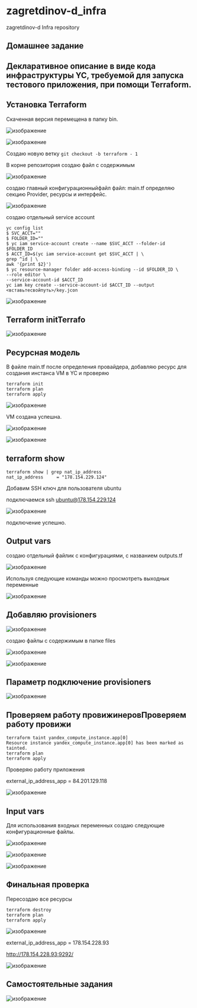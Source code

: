 # zagretdinov-d_infra
zagretdinov-d Infra repository

## Домашнее задание

## Декларативное описание в виде кода инфраструктуры YC, требуемой для запуска тестового приложения, при помощи Terraform.


## Установка Terraform
Скаченная версия перемещена в папку bin.

![изображение](https://user-images.githubusercontent.com/85208391/124372688-03bbed80-dcae-11eb-9fe1-06f1e705c1ee.png)

![изображение](https://user-images.githubusercontent.com/85208391/124372699-16cebd80-dcae-11eb-8edc-2e645151a89f.png)

Создаю новую ветку ``` git checkout -b terraform - 1 ```

В корне репозитория создаю файл с содержимым

![изображение](https://user-images.githubusercontent.com/85208391/124372768-b12f0100-dcae-11eb-8006-9c79e71351af.png)

создаю главный конфигурационныйфайл файл: main.tf
определяю  секцию  Provider, ресурсы и интерфейс.

![изображение](https://user-images.githubusercontent.com/85208391/124373323-3caa9100-dcb3-11eb-8954-cf0879ad35ce.png)


создаю отдельный service account

```
yc config list
$ SVC_ACCT=""
$ FOLDER_ID=""
$ yc iam service-account create --name $SVC_ACCT --folder-id $FOLDER_ID
$ ACCT_ID=$(yc iam service-account get $SVC_ACCT | \ 
grep ^id | \ 
awk '{print $2}')
$ yc resource-manager folder add-access-binding --id $FOLDER_ID \ 
--role editor \ 
--service-account-id $ACCT_ID
yc iam key create --service-account-id $ACCT_ID --output <вставьтесвойпуть>/key.jcon
```

![изображение](https://user-images.githubusercontent.com/85208391/124372853-6feb2100-dcaf-11eb-8c77-5b34bdadca81.png)

## Terraform initTerrafo

![изображение](https://user-images.githubusercontent.com/85208391/124372893-af197200-dcaf-11eb-87f0-bb5dcd5494e0.png)

## Ресурсная модель
В файле main.tf после определения провайдера, добавляю ресурс для создания инстанса VM в YC и проверяю
```
terraform init
terraform plan
terraform apply
```

![изображение](https://user-images.githubusercontent.com/85208391/124372926-0cadbe80-dcb0-11eb-9622-47e8a49f3f95.png)


VM создана успешна.

![изображение](https://user-images.githubusercontent.com/85208391/124372936-1afbda80-dcb0-11eb-9f14-8934df1db85e.png)


![изображение](https://user-images.githubusercontent.com/85208391/124372938-1fc08e80-dcb0-11eb-8aae-d8cd481b2bbb.png)

## terraform show
```
terraform show | grep nat_ip_address
nat_ip_address     = "178.154.229.124"
```

Добавим SSH ключ для пользователя ubuntu

подключаемся
ssh ubuntu@178.154.229.124


![изображение](https://user-images.githubusercontent.com/85208391/124372958-441c6b00-dcb0-11eb-864b-6d79ab303882.png)

подключение успешно.

## Output vars

создаю отдельный файлик с конфигурациями, с названием outputs.tf

![изображение](https://user-images.githubusercontent.com/85208391/124372983-7928bd80-dcb0-11eb-8a2a-a5e6b6934f61.png)


Используя следующие команды можно просмотреть выходнык переменные

![изображение](https://user-images.githubusercontent.com/85208391/124373045-ffdd9a80-dcb0-11eb-9fef-724216297bef.png)


## Добавляю provisioners

![изображение](https://user-images.githubusercontent.com/85208391/124373058-197ee200-dcb1-11eb-8a86-677f20d71c58.png)

создаю файлы с содержимым в папке files

![изображение](https://user-images.githubusercontent.com/85208391/124373064-27ccfe00-dcb1-11eb-879b-9050ffa8360b.png)

![изображение](https://user-images.githubusercontent.com/85208391/124373066-2bf91b80-dcb1-11eb-9f54-d73c629f767a.png)


## Параметр подключение provisioners

![изображение](https://user-images.githubusercontent.com/85208391/124373083-46cb9000-dcb1-11eb-9103-d8a2f2102382.png)

## Проверяем работу провижинеровПроверяем работу провижи

```
terraform taint yandex_compute_instance.app[0]
Resource instance yandex_compute_instance.app[0] has been marked as tainted.
terraform plan
terraform apply
```

Проверяю работу приложения

external_ip_address_app = 84.201.129.118


![изображение](https://user-images.githubusercontent.com/85208391/124373105-6c589980-dcb1-11eb-90e0-1cfa284634ba.png)


## Input vars
Для использования входных переменных создаю следующие конфигурационные файлы.

![изображение](https://user-images.githubusercontent.com/85208391/124373155-a0cc5580-dcb1-11eb-9cf5-6478907a19ac.png)

![изображение](https://user-images.githubusercontent.com/85208391/124373158-a75acd00-dcb1-11eb-97af-245c82373730.png)

![изображение](https://user-images.githubusercontent.com/85208391/124373160-aaee5400-dcb1-11eb-9b3a-94164e2961c6.png)

## Финальная проверка

Пересоздаю все ресурсы 
```
terraform destroy
terraform plan
terraform apply
```
![изображение](https://user-images.githubusercontent.com/85208391/124373213-25b76f00-dcb2-11eb-9926-0d5de6caf110.png)

external_ip_address_app = 178.154.228.93

http://178.154.228.93:9292/

![изображение](https://user-images.githubusercontent.com/85208391/124373237-5f887580-dcb2-11eb-8142-5eb12ad9f097.png)


## Самостоятельные задания

![изображение](https://user-images.githubusercontent.com/85208391/124374974-358a7f80-dcc1-11eb-92ef-9a1cbe25bd6c.png)





































